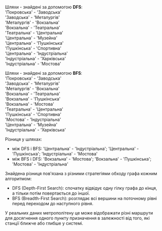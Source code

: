 Шляхи - знайдені за допомогою **DFS**:\
'Покровська' - 'Заводська'\
'Заводська' - 'Металургів'\
'Металургів' - 'Вокзальна'\
'Вокзальна' - 'Театральна'\
'Театральна' - 'Центральна'\
'Центральна' - 'Музейна'\
'Центральна' - 'Пушкінська'\
'Пушкінська' - 'Спортивна'\
'Центральна' - 'Індустріальна'\
'Індустріальна' - 'Харківська'\
'Індустріальна' - 'Мостова'

Шляхи - знайдені за допомогою **BFS**:\
'Покровська' - 'Заводська'\
'Заводська' - 'Металургів'\
'Металургів' - 'Вокзальна'\
'Вокзальна' - 'Театральна'\
'Вокзальна' - 'Пушкінська'\
'Вокзальна' - 'Мостова'\
'Театральна' - 'Центральна'\
'Пушкінська' - 'Спортивна'\
'Мостова' - 'Індустріальна'\
'Центральна' - 'Музейна'\
'Індустріальна' - 'Харківська'

Різниця у шляхах:
 - між DFS і BFS: 'Центральна' - 'Індустріальна'; 'Центральна' - 'Пушкінська'; 'Індустріальна' - 'Мостова'
 - між BFS і DFS: 'Вокзальна' - 'Мостова'; 'Вокзальна' - 'Пушкінська'; 'Мостова' - 'Індустріальна'

Знайдена різниця пов'язана з  різними стратегіями обходу графа кожним алгоритмом:

- DFS (Depth-First Search): спочатку відвідує одну гілку графа до кінця, а тільки потім повертається до іншої.
- BFS (Breadth-First Search): розглядає всі вершини на поточному рівні перед переходом до наступного рівня.

У реальних даних метрополітену це може відображати різні маршрути для досягнення одного пункту призначення
в залежності від того, які станції ближче або глибше у системі.